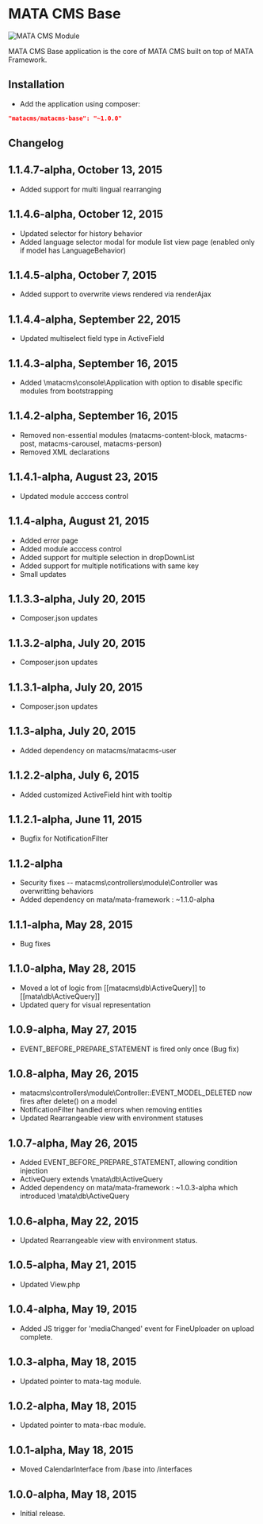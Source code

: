MATA CMS Base
==========================================

![MATA CMS Module](https://s3-eu-west-1.amazonaws.com/qi-interactive/assets/mata-cms/gear-mata-logo%402x.png)


MATA CMS Base application is the core of MATA CMS built on top of MATA Framework.


Installation
------------

- Add the application using composer:

```json
"matacms/matacms-base": "~1.0.0"
```

Changelog
---------

## 1.1.4.7-alpha, October 13, 2015

- Added support for multi lingual rearranging

## 1.1.4.6-alpha, October 12, 2015

- Updated selector for history behavior
- Added language selector modal for module list view page (enabled only if model has LanguageBehavior)

## 1.1.4.5-alpha, October 7, 2015

- Added support to overwrite views rendered via renderAjax

## 1.1.4.4-alpha, September 22, 2015

- Updated multiselect field type in ActiveField

## 1.1.4.3-alpha, September 16, 2015

- Added \matacms\console\Application with option to disable specific modules from bootstrapping

## 1.1.4.2-alpha, September 16, 2015

- Removed non-essential modules (matacms-content-block, matacms-post, matacms-carousel, matacms-person)
- Removed XML declarations

## 1.1.4.1-alpha, August 23, 2015

- Updated module acccess control

## 1.1.4-alpha, August 21, 2015

- Added error page
- Added module acccess control
- Added support for multiple selection in dropDownList
- Added support for multiple notifications with same key
- Small updates

## 1.1.3.3-alpha, July 20, 2015
- Composer.json updates

## 1.1.3.2-alpha, July 20, 2015
- Composer.json updates

## 1.1.3.1-alpha, July 20, 2015
- Composer.json updates

## 1.1.3-alpha, July 20, 2015
- Added dependency on matacms/matacms-user

## 1.1.2.2-alpha, July 6, 2015
- Added customized ActiveField hint with tooltip

## 1.1.2.1-alpha, June 11, 2015
- Bugfix for NotificationFilter

## 1.1.2-alpha
- Security fixes -- matacms\controllers\module\Controller was overwritting behaviors
- Added dependency on mata/mata-framework : ~1.1.0-alpha

## 1.1.1-alpha, May 28, 2015
- Bug fixes

## 1.1.0-alpha, May 28, 2015
- Moved a lot of logic from [[matacms\db\ActiveQuery]] to [[mata\db\ActiveQuery]]
- Updated query for visual representation


## 1.0.9-alpha, May 27, 2015

- EVENT_BEFORE_PREPARE_STATEMENT is fired only once (Bug fix)

## 1.0.8-alpha, May 26, 2015

- matacms\controllers\module\Controller::EVENT_MODEL_DELETED now fires after delete() on a model
- NotificationFilter handled errors when removing entities
- Updated Rearrangeable view with environment statuses


## 1.0.7-alpha, May 26, 2015

- Added EVENT_BEFORE_PREPARE_STATEMENT, allowing condition injection
- ActiveQuery extends \mata\db\ActiveQuery
- Added dependency on mata/mata-framework : ~1.0.3-alpha which introduced \mata\db\ActiveQuery

## 1.0.6-alpha, May 22, 2015

- Updated Rearrangeable view with environment status.

## 1.0.5-alpha, May 21, 2015

- Updated View.php

## 1.0.4-alpha, May 19, 2015

- Added JS trigger for 'mediaChanged' event for FineUploader on upload complete.

## 1.0.3-alpha, May 18, 2015

- Updated pointer to mata-tag module.

## 1.0.2-alpha, May 18, 2015

- Updated pointer to mata-rbac module.

## 1.0.1-alpha, May 18, 2015

- Moved CalendarInterface from /base into /interfaces

## 1.0.0-alpha, May 18, 2015

- Initial release.
